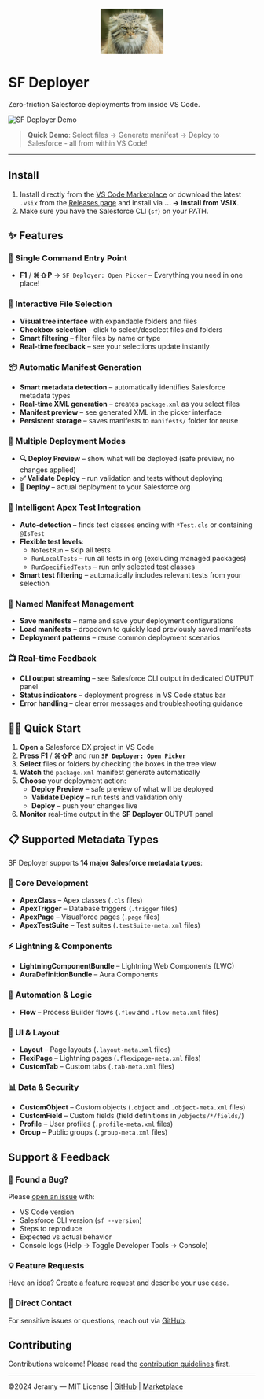 <p align="center">
  <img src="https://github.com/Jdichiera/sf-deployer/blob/main/images/pallas.png?raw=true" width="128" alt="SF Deployer logo" />
</p>

# SF Deployer

Zero-friction Salesforce deployments from inside VS Code.

![SF Deployer Demo](images/demo.gif)

> **Quick Demo**: Select files → Generate manifest → Deploy to Salesforce - all from within VS Code!

---

## Install

1. Install directly from the [VS Code Marketplace](https://marketplace.visualstudio.com/items?itemName=JeramyDichiera.sf-deployer) or download the latest `.vsix` from the [Releases page](https://github.com/Jdichiera/sf-deployer/releases) and install via **… → Install from VSIX**.
2. Make sure you have the Salesforce CLI (`sf`) on your PATH.

## ✨ Features

### **🎯 Single Command Entry Point**

- **F1** / **⌘⇧P** → `SF Deployer: Open Picker` – Everything you need in one place!

### **📁 Interactive File Selection**

- **Visual tree interface** with expandable folders and files
- **Checkbox selection** – click to select/deselect files and folders
- **Smart filtering** – filter files by name or type
- **Real-time feedback** – see your selections update instantly

### **📦 Automatic Manifest Generation**

- **Smart metadata detection** – automatically identifies Salesforce metadata types
- **Real-time XML generation** – creates `package.xml` as you select files
- **Manifest preview** – see generated XML in the picker interface
- **Persistent storage** – saves manifests to `manifests/` folder for reuse

### **🚀 Multiple Deployment Modes**

- **🔍 Deploy Preview** – show what will be deployed (safe preview, no changes applied)
- **✅ Validate Deploy** – run validation and tests without deploying
- **🚀 Deploy** – actual deployment to your Salesforce org

### **🧪 Intelligent Apex Test Integration**

- **Auto-detection** – finds test classes ending with `*Test.cls` or containing `@IsTest`
- **Flexible test levels**:
  - `NoTestRun` – skip all tests
  - `RunLocalTests` – run all tests in org (excluding managed packages)
  - `RunSpecifiedTests` – run only selected test classes
- **Smart test filtering** – automatically includes relevant tests from your selection

### **💾 Named Manifest Management**

- **Save manifests** – name and save your deployment configurations
- **Load manifests** – dropdown to quickly load previously saved manifests
- **Deployment patterns** – reuse common deployment scenarios

### **📺 Real-time Feedback**

- **CLI output streaming** – see Salesforce CLI output in dedicated OUTPUT panel
- **Status indicators** – deployment progress in VS Code status bar
- **Error handling** – clear error messages and troubleshooting guidance

## 🏃‍♂️ Quick Start

1. **Open** a Salesforce DX project in VS Code
2. **Press** **F1** / **⌘⇧P** and run **`SF Deployer: Open Picker`**
3. **Select** files or folders by checking the boxes in the tree view
4. **Watch** the `package.xml` manifest generate automatically
5. **Choose** your deployment action:
   - **Deploy Preview** – safe preview of what will be deployed
   - **Validate Deploy** – run tests and validation only
   - **Deploy** – push your changes live
6. **Monitor** real-time output in the **SF Deployer** OUTPUT panel

## 📋 Supported Metadata Types

SF Deployer supports **14 major Salesforce metadata types**:

### **🧩 Core Development**

- **ApexClass** – Apex classes (`.cls` files)
- **ApexTrigger** – Database triggers (`.trigger` files)
- **ApexPage** – Visualforce pages (`.page` files)
- **ApexTestSuite** – Test suites (`.testSuite-meta.xml` files)

### **⚡ Lightning & Components**

- **LightningComponentBundle** – Lightning Web Components (LWC)
- **AuraDefinitionBundle** – Aura Components

### **🔄 Automation & Logic**

- **Flow** – Process Builder flows (`.flow` and `.flow-meta.xml` files)

### **🎨 UI & Layout**

- **Layout** – Page layouts (`.layout-meta.xml` files)
- **FlexiPage** – Lightning pages (`.flexipage-meta.xml` files)
- **CustomTab** – Custom tabs (`.tab-meta.xml` files)

### **📊 Data & Security**

- **CustomObject** – Custom objects (`.object` and `.object-meta.xml` files)
- **CustomField** – Custom fields (field definitions in `/objects/*/fields/`)
- **Profile** – User profiles (`.profile-meta.xml` files)
- **Group** – Public groups (`.group-meta.xml` files)

## Support & Feedback

### 🐛 Found a Bug?

Please [open an issue](https://github.com/Jdichiera/sf-deployer/issues/new) with:

- VS Code version
- Salesforce CLI version (`sf --version`)
- Steps to reproduce
- Expected vs actual behavior
- Console logs (Help → Toggle Developer Tools → Console)

### 💡 Feature Requests

Have an idea? [Create a feature request](https://github.com/Jdichiera/sf-deployer/issues/new) and describe your use case.

### 📧 Direct Contact

For sensitive issues or questions, reach out via [GitHub](https://github.com/Jdichiera).

## Contributing

Contributions welcome! Please read the [contribution guidelines](https://github.com/Jdichiera/sf-deployer/blob/main/CONTRIBUTING.md) first.

---

©2024 Jeramy — MIT License | [GitHub](https://github.com/Jdichiera/sf-deployer) | [Marketplace](https://marketplace.visualstudio.com/items?itemName=JeramyDichiera.sf-deployer)
